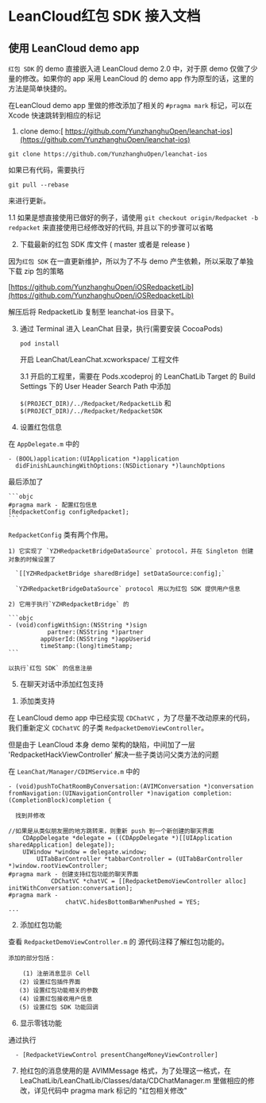 LeanCloud红包 SDK 接入文档
=================

使用 LeanCloud demo app
------------------

  `红包 SDK` 的 demo 直接嵌入进 LeanCloud demo 2.0 中，对于原 demo 仅做了少量的修改。如果你的 app 采用 LeanCloud 的 demo app 作为原型的话，这里的方法是简单快捷的。

  在LeanCloud demo app 里做的修改添加了相关的 `#pragma mark` 标记，可以在 Xcode 快速跳转到相应的标记

1. clone demo:[ https://github.com/YunzhanghuOpen/leanchat-ios](https://github.com/YunzhanghuOpen/leanchat-ios)

  `git clone https://github.com/YunzhanghuOpen/leanchat-ios`

  如果已有代码，需要执行

  `git pull --rebase`

  来进行更新。

  1.1 如果是想直接使用已做好的例子，请使用 `git checkout origin/Redpacket -b redpacket` 来直接使用已经修改好的代码, 并且以下的步骤可以省略

2. 下载最新的红包 SDK 库文件 ( master 或者是 release )

  因为`红包 SDK` 在一直更新维护，所以为了不与 demo 产生依赖，所以采取了单独下载 zip 包的策略

  [https://github.com/YunzhanghuOpen/iOSRedpacketLib](https://github.com/YunzhanghuOpen/iOSRedpacketLib)

  解压后将 RedpacketLib 复制至 leanchat-ios 目录下。

3. 通过 Terminal 进入 LeanChat 目录，执行(需要安装 CocoaPods)

    `pod install`
    
    开启 LeanChat/LeanChat.xcworkspace/ 工程文件

    3.1  开启的工程里，需要在 Pods.xcodeproj 的 LeanChatLib Target 的 Build Settings 下的 User Header Search Path 中添加

    `$(PROJECT_DIR)/../Redpacket/RedpacketLib` 和 `$(PROJECT_DIR)/../Redpacket/RedpacketSDK`

4. 设置红包信息

  在 `AppDelegate.m` 中的
  ```objc
  - (BOOL)application:(UIApplication *)application
    didFinishLaunchingWithOptions:(NSDictionary *)launchOptions
  ```

  最后添加了

    ```objc
    #pragma mark - 配置红包信息
    [RedpacketConfig configRedpacket];
    ```

  `RedpacketConfig` 类有两个作用。

    1) 它实现了 `YZHRedpacketBridgeDataSource` protocol，并在 Singleton 创建对象的时候设置了

      `[[YZHRedpacketBridge sharedBridge] setDataSource:config];`

      `YZHRedpacketBridgeDataSource` protocol 用以为红包 SDK 提供用户信息

    2) 它用于执行`YZHRedpacketBridge` 的

    ```objc
    - (void)configWithSign:(NSString *)sign
               partner:(NSString *)partner
             appUserId:(NSString *)appUserid
             timeStamp:(long)timeStamp;
    ```

    以执行`红包 SDK` 的信息注册

5. 在聊天对话中添加红包支持

  1) 添加类支持

  在 LeanCloud demo app 中已经实现 `CDChatVC` ，为了尽量不改动原来的代码，我们重新定义 `CDChatVC` 的子类 `RedpacketDemoViewController`。

  但是由于 LeanCloud 本身 demo 架构的缺陷，中间加了一层 'RedpacketHackViewController' 解决一些子类访问父类方法的问题

  在 `LeanChat/Manager/CDIMService.m` 中的

  ```objc
  - (void)pushToChatRoomByConversation:(AVIMConversation *)conversation fromNavigation:(UINavigationController *)navigation completion:(CompletionBlock)completion {
  ```

      找到并修改

  ```objc
  //如果是从类似朋友圈的地方跳转来，则重新 push 到一个新创建的聊天界面
      CDAppDelegate *delegate = ((CDAppDelegate *)[[UIApplication sharedApplication] delegate]);
      UIWindow *window = delegate.window;
          UITabBarController *tabbarController = (UITabBarController *)window.rootViewController;
#pragma mark - 创建支持红包功能的聊天界面
              CDChatVC *chatVC = [[RedpacketDemoViewController alloc] initWithConversation:conversation];
#pragma mark -
                  chatVC.hidesBottomBarWhenPushed = YES;
  ...
  ```

  2) 添加红包功能

  查看 `RedpacketDemoViewController.m` 的 源代码注释了解红包功能的。

    添加的部分包括：

        (1) 注册消息显示 Cell
       (2) 设置红包插件界面
       (3) 设置红包功能相关的参数
       (4) 设置红包接收用户信息
       (5) 设置红包 SDK 功能回调

6. 显示零钱功能

  通过执行

```objc
  - [RedpacketViewControl presentChangeMoneyViewController]
```

7. 抢红包的消息使用的是 AVIMMessage 格式，为了处理这一格式，在 LeaChatLib/LeanChatLib/Classes/data/CDChatManager.m 里做相应的修改，详见代码中 pragma mark 标记的 "红包相关修改"

